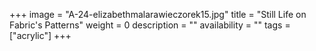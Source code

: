 +++
image = "A-24-elizabethmalarawieczorek15.jpg"
title = "Still Life on Fabric's Patterns"
weight = 0
description = ""
availability = ""
tags = ["acrylic"]
+++
